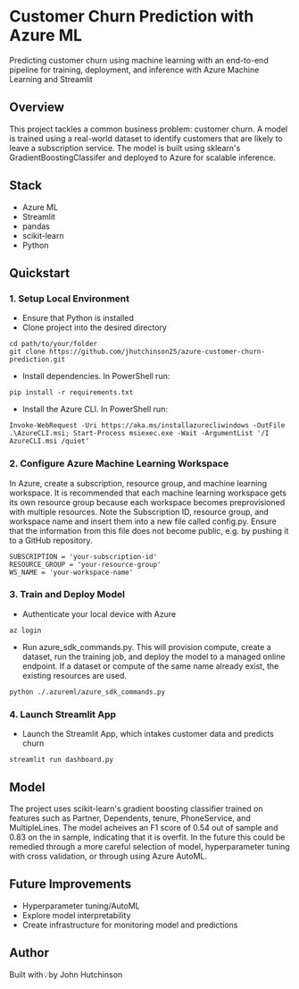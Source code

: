# Customer Churn Prediction with Azure ML
Predicting customer churn using machine learning with an end-to-end pipeline for training, deployment, and inference with Azure Machine Learning and Streamlit
## Overview
This project tackles a common business problem: customer churn. A model is trained using a real-world dataset to identify customers that are likely to leave a subscription service. The model is built using sklearn's GradientBoostingClassifer and deployed to Azure for scalable inference.
## Stack
* Azure ML
* Streamlit
* pandas
* scikit-learn
* Python
## Quickstart
### 1. Setup Local Environment
* Ensure that Python is installed
* Clone project into the desired directory
```
cd path/to/your/folder
git clone https://github.com/jhutchinson25/azure-customer-churn-prediction.git
```
* Install dependencies.  In PowerShell run:
```
pip install -r requirements.txt
```
* Install the Azure CLI. In PowerShell run:
```
Invoke-WebRequest -Uri https://aka.ms/installazurecliwindows -OutFile .\AzureCLI.msi; Start-Process msiexec.exe -Wait -ArgumentList '/I AzureCLI.msi /quiet'
```
### 2. Configure Azure Machine Learning Workspace
In Azure, create a subscription, resource group, and machine learning workspace. It is recommended that each machine learning workspace gets its own resource group because each workspace becomes preprovisioned with multiple resources. Note the Subscription ID, resource group, and workspace name and insert them into a new file called config.py. Ensure that the information from this file does not become public, e.g. by pushing it to a GitHub repository.
```
SUBSCRIPTION = 'your-subscription-id'
RESOURCE_GROUP = 'your-resource-group'
WS_NAME = 'your-workspace-name'
```
### 3. Train and Deploy Model
* Authenticate your local device with Azure
```
az login
```
* Run azure_sdk_commands.py.  This will provision compute, create a dataset, run the training job, and deploy the model to a managed online endpoint. If a dataset or compute of the same name already exist, the existing resources are used. 
```
python ./.azureml/azure_sdk_commands.py
```

### 4. Launch Streamlit App
* Launch the Streamlit App, which intakes customer data and predicts churn
```
streamlit run dashboard.py
```
## Model
The project uses scikit-learn's gradient boosting classifier trained on features such as Partner, Dependents, tenure, PhoneService, and MultipleLines. The model acheives an F1 score of 0.54 out of sample and 0.83 on the in sample, indicating that it is overfit. In the future this could be remedied through a more careful selection of model, hyperparameter tuning with cross validation, or through using Azure AutoML.  
## Future Improvements
* Hyperparameter tuning/AutoML
* Explore model interpretability
* Create infrastructure for monitoring model and predictions
## Author
Built with💡by John Hutchinson
